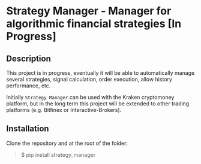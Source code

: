 # Strategy Manager - Manager for algorithmic financial strategies [In Progress]

## Description

This project is in progress, eventually it will be able to automatically manage several strategies, signal calculation, order execution, allow history performance, etc.    

Initially `Strategy Manager` can be used with the Kraken cryptomoney platform, but in the long term this project will be extended to other trading platforms (e.g. Bitfinex or Interactive-Brokers).    

## Installation

Clone the repository and at the root of the folder:

> $ pip install strategy_manager   